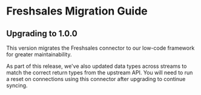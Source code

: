 # Freshsales Migration Guide

## Upgrading to 1.0.0

This version migrates the Freshsales connector to our low-code framework for greater
maintainability.

As part of this release, we've also updated data types across streams to match the correct return
types from the upstream API. You will need to run a reset on connections using this connector after
upgrading to continue syncing.
